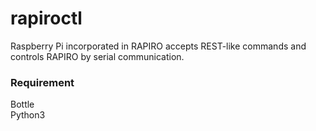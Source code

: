 # rapiroctl 
 Raspberry Pi incorporated in RAPIRO accepts REST-like commands and controls RAPIRO by serial communication.  
### Requirement
Bottle  
Python3  
